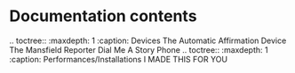 Documentation contents
=============================

.. toctree::
   :maxdepth: 1
   :caption: Devices
   The Automatic Affirmation Device
   The Mansfield Reporter
   Dial Me A Story Phone
.. toctree::
    :maxdepth: 1
    :caption: Performances/Installations
    I MADE THIS FOR YOU
